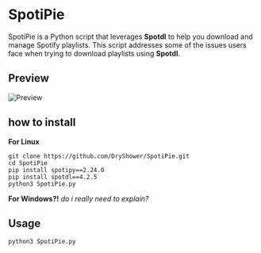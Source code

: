# SpotiPie
SpotiPie is a Python script that leverages **__Spotdl__** to help you download and manage Spotify playlists. This script addresses some of the issues users face when trying to download playlists using __Spotdl__.
## Preview
![Preview](https://github.com/user-attachments/assets/d5c24851-fbd0-43d4-964f-98f702f3147a)

## how to install
**For Linux**
```
git clone https://github.com/DryShower/SpotiPie.git
cd SpotiPie
pip install spotipy==2.24.0
pip install spotdl==4.2.5
python3 SpotiPie.py
```
**For Windows?!** 
_do i really need to explain?_

## Usage
```
python3 SpotiPie.py
```
